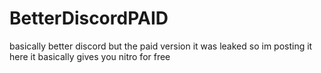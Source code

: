 # BetterDiscordPAID
basically better discord but the paid version it was leaked so im posting it here it basically gives you nitro for free
